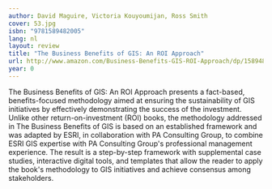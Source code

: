 ```yaml
---
author: David Maguire, Victoria Kouyoumijan, Ross Smith
cover: 53.jpg
isbn: "9781589482005"
lang: nl
layout: review
title: "The Business Benefits of GIS: An ROI Approach"
url: http://www.amazon.com/Business-Benefits-GIS-ROI-Approach/dp/158948200X?SubscriptionId=0VMG0VFGBMRWVRA58R02&tag=ldvd-20&linkCode=xm2&camp=2025&creative=165953&creativeASIN=158948200X
year: 0
---
```


The Business Benefits of GIS: An ROI Approach presents a fact-based, benefits-focused methodology aimed at ensuring the sustainability of GIS initiatives by effectively demonstrating the success of the investment. Unlike other return-on-investment (ROI) books, the methodology addressed in The Business Benefits of GIS is based on an established framework and was adapted by ESRI, in collaboration with PA Consulting Group, to combine ESRI GIS expertise with PA Consulting Group's professional management experience. The result is a step-by-step framework with supplemental case studies, interactive digital tools, and templates that allow the reader to apply the book's methodology to GIS initiatives and achieve consensus among stakeholders.
